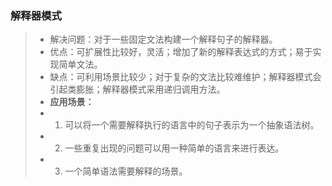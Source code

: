 ### 解释器模式
> * 解决问题：对于一些固定文法构建一个解释句子的解释器。
> * 优点：可扩展性比较好，灵活；增加了新的解释表达式的方式；易于实现简单文法。
> * 缺点：可利用场景比较少；对于复杂的文法比较难维护；解释器模式会引起类膨胀；解释器模式采用递归调用方法。
> * **应用场景：**
> * 1. 可以将一个需要解释执行的语言中的句子表示为一个抽象语法树。 
> * 2. 一些重复出现的问题可以用一种简单的语言来进行表达。 
> * 3. 一个简单语法需要解释的场景。